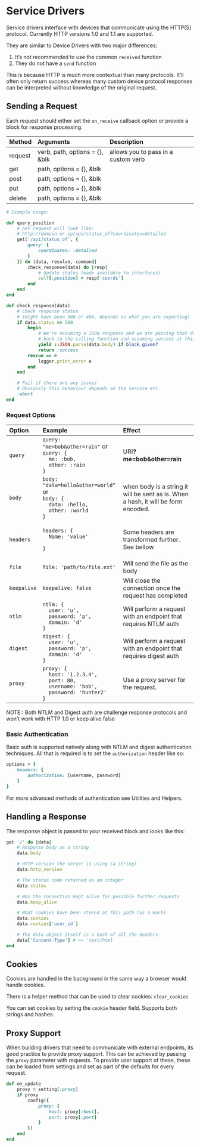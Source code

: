 # Service Drivers

Service drivers interface with devices that communicate using the HTTP\(S\) protocol. Currently HTTP versions 1.0 and 1.1 are supported.

They are similar to Device Drivers with two major differences:

1. It’s not recommended to use the common `received` function
2. They do not have a `send` function

This is because HTTP is much more contextual than many protocols. It’ll often only return success whereas many custom device protocol responses can be interpreted without knowledge of the original request.

## Sending a Request

Each request should either set the `on_receive` callback option or provide a block for response processing.

| Method | Arguments | Description |
| :--- | :--- | :--- |
| request | verb, path, options = {}, &blk | allows you to pass in a custom verb |
| get | path, options = {}, &blk |  |
| post | path, options = {}, &blk |  |
| put | path, options = {}, &blk |  |
| delete | path, options = {}, &blk |  |

```ruby
# Example usage:

def query_position
    # Get request will look like:
    # http://domain.or.ip/api/status_of?coordinates=detailed
    get('/api/status_of', {
        query: {
            coordinates: :detailed
        }
    }) do |data, resolve, command|
        check_response(data) do |resp|
            # Update status (made available to interfaces)
            self[:position] = resp['coords']
        end
    end
end

def check_response(data)
    # Check response status
    # (might have been 500 or 404, depends on what you are expecting)
    if data.status == 200
        begin
            # We're assuming a JSON response and we are passing that data
            # back to the calling function and assuming success at this point
            yield ::JSON.parse(data.body) if block_given?
            return :success
        rescue => e
            logger.print_error e
        end 
    end

    # Fail if there are any issues
    # Obviously this behaviour depends on the service etc
    :abort
end
```

### Request Options

<table>
  <thead>
    <tr>
      <th style="text-align:left">Option</th>
      <th style="text-align:left">Example</th>
      <th style="text-align:left">Effect</th>
    </tr>
  </thead>
  <tbody>
    <tr>
      <td style="text-align:left"><code>query</code>
      </td>
      <td style="text-align:left"><code>query: &quot;me=bob&amp;other=rain&quot;</code> or
        <br /> <code>query: {<br />  me: :bob,<br />  other: :rain<br />}</code>
      </td>
      <td style="text-align:left">URI<b>?me=bob&amp;other=rain</b>
      </td>
    </tr>
    <tr>
      <td style="text-align:left"><code>body</code>
      </td>
      <td style="text-align:left"><code>body: &quot;data=hello&amp;other=world&quot;</code> or
        <br /> <code>body: {<br />  data: :hello,<br />  other: :world<br />}</code>
      </td>
      <td style="text-align:left">when body is a string it will be sent as is. When a hash, it will be form
        encoded.</td>
    </tr>
    <tr>
      <td style="text-align:left"><code>headers</code>
      </td>
      <td style="text-align:left">
        <p><code>headers: {<br />  Name: &apos;value&apos;</code>
        </p>
        <p><code>}</code>
        </p>
      </td>
      <td style="text-align:left">Some headers are transformed further. See bellow</td>
    </tr>
    <tr>
      <td style="text-align:left"><code>file</code>
      </td>
      <td style="text-align:left"><code>file: &apos;path/to/file.ext&apos;</code>
      </td>
      <td style="text-align:left">Will send the file as the body</td>
    </tr>
    <tr>
      <td style="text-align:left"><code>keepalive</code>
      </td>
      <td style="text-align:left"><code>keepalive: false</code>
      </td>
      <td style="text-align:left">Will close the connection once the request has completed</td>
    </tr>
    <tr>
      <td style="text-align:left"><code>ntlm</code>
      </td>
      <td style="text-align:left"><code>ntlm: {<br />  user: &apos;u&apos;,<br />  password: &apos;p&apos;,<br />  domain: &apos;d&apos;<br />}</code>
      </td>
      <td style="text-align:left">Will perform a request with an endpoint that requires NTLM auth</td>
    </tr>
    <tr>
      <td style="text-align:left"><code>digest</code>
      </td>
      <td style="text-align:left"><code>digest: {<br />  user: &apos;u&apos;,<br />  password: &apos;p&apos;,<br />  domain: &apos;d&apos;<br />}</code>
      </td>
      <td style="text-align:left">Will perform a request with an endpoint that requires digest auth</td>
    </tr>
    <tr>
      <td style="text-align:left"><code>proxy</code>
      </td>
      <td style="text-align:left"><code>proxy: {<br />  host: &apos;1.2.3.4&apos;,<br />  port: 80,<br />  username: &apos;bob&apos;,<br />  password: &apos;hunter2&apos;<br />}</code>
      </td>
      <td style="text-align:left">Use a proxy server for the request.</td>
    </tr>
  </tbody>
</table>NOTE:: Both NTLM and Digest auth are challenge response protocols and won’t work with HTTP 1.0 or keep alive false

### Basic Authentication

Basic auth is supported natively along with NTLM and digest authentication techniques. All that is required is to set the `authorization` header like so:

```ruby
options = {
    headers: {
        authorization: [username, password]
    }
}
```

For more advanced methods of authentication see Utilities and Helpers.

## Handling a Response

The response object is passed to your received block and looks like this:

```ruby
get '/' do |data|
    # Response body as a string
    data.body

    # HTTP version the server is using (a string)
    data.http_version

    # The status code returned as an integer
    data.status

    # Was the connection kept alive for possible further requests
    data.keep_alive

    # What cookies have been stored at this path (as a Hash)
    data.cookies
    data.cookies['user_id']

    # The data object itself is a hash of all the headers
    data['Content-Type'] # => 'text/html'
end
```

## Cookies

Cookies are handled in the background in the same way a browser would handle cookies.

There is a helper method that can be used to clear cookies: `clear_cookies`

You can set cookies by setting the `cookie` header field. Supports both strings and hashes.

## Proxy Support

When building drivers that need to communicate with external endpoints, its good practice to provide proxy support. This can be achieved by passing the `proxy` parameter with requests. To provide user support of these, these can be loaded from settings and set as part of the defaults for every request.

```ruby
def on_update
    proxy = setting(:proxy)
    if proxy
        config({
            proxy: {
                host: proxy[:host],
                port: proxy[:port]
            }
        })
    end
end
```

